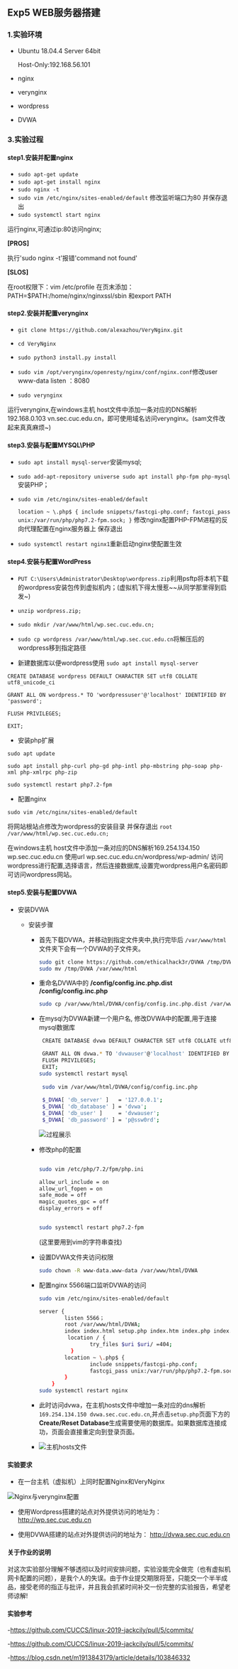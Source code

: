 ## Exp5 WEB服务器搭建

### 1.实验环境
* Ubuntu 18.04.4 Server 64bit
  
   Host-Only:192.168.56.101
* nginx
* verynginx
* wordpress
* DVWA


### 3.实验过程
#### step1.安装并配置nginx
* `sudo apt-get update`
* `sudo apt-get install nginx`
* `sudo nginx -t`
* `sudo vim /etc/nginx/sites-enabled/default`
修改监听端口为80  并保存退出
* `sudo systemctl start nginx`
  
运行nginx,可通过ip:80访问nginx;

  **[PROS]**

执行'sudo nginx -t'报错'command not found'

**[SLOS]**

在root权限下：vim /etc/profile 在页末添加：PATH=$PATH:/home/nginx/nginxssl/sbin
 和export PATH

#### step2.安装并配置verynginx
* `git clone https://github.com/alexazhou/VeryNginx.git`
  
* `cd VeryNginx`
  
*  `sudo python3 install.py install`
  
*  `sudo vim /opt/verynginx/openresty/nginx/conf/nginx.conf`修改user www-data listen ：8080
  
*   `sudo verynginx`
  
运行verynginx,在windows主机 host文件中添加一条对应的DNS解析192.168.0.103 vn.sec.cuc.edu.cn，即可使用域名访问verynginx。(sam文件改起来真真麻烦~)

#### step3.安装与配置MYSQL\PHP
* `sudo apt install mysql-server`安装mysql;
  
* `sudo add-apt-repository universe sudo apt install php-fpm php-mysql`安装PHP；
  
* `sudo vim /etc/nginx/sites-enabled/default`
   
    `location ~ \.php$ {
         include snippets/fastcgi-php.conf;
          fastcgi_pass unix:/var/run/php/php7.2-fpm.sock;
     }`
修改nginx配置PHP-FPM进程的反向代理配置在nginx服务器上 保存退出

* `sudo systemctl restart nginx1`重新启动nginx使配置生效

#### step4.安装与配置WordPress
* `PUT C:\Users\Administrator\Desktop\wordpress.zip`利用psftp将本机下载的wordpress安装包传到虚拟机内；(虚拟机下得太慢惹~~从同学那里得到启发~)
  
* `unzip wordpress.zip;`
  
* `sudo mkdir /var/www/html/wp.sec.cuc.edu.cn;`
 
* `sudo cp wordpress /var/www/html/wp.sec.cuc.edu.cn`将解压后的wordpress移到指定路径
  
* 新建数据库以便wordpress使用
`sudo apt install mysql-server`

`CREATE DATABASE wordpress DEFAULT CHARACTER SET utf8 COLLATE utf8_unicode_ci`

`GRANT ALL ON wordpress.* TO 'wordpressuser'@'localhost' IDENTIFIED BY 'password';`

`FLUSH PRIVILEGES;`

`EXIT;`
* 安装php扩展
  
`sudo apt update`

`sudo apt install php-curl php-gd php-intl php-mbstring php-soap php-xml php-xmlrpc php-zip`

`sudo systemctl restart php7.2-fpm`
* 配置nginx

`sudo vim /etc/nginx/sites-enabled/default`

将网站根站点修改为wordpress的安装目录 并保存退出
`root /var/www/html/wp.sec.cuc.edu.cn;`

在windows主机 host文件中添加一条对应的DNS解析169.254.134.150 wp.sec.cuc.edu.cn 使用url wp.sec.cuc.edu.cn/wordpress/wp-admin/ 访问wordpress进行配置,选择语言，然后连接数据库,设置完wordpress用户名密码即可访问wordpress网站。

#### step5.安装与配置DVWA
- 安装DVWA

  - 安装步骤

    - 首先下载DVWA，并移动到指定文件夹中,执行完毕后  `/var/www/html`文件夹下会有一个DVWA的子文件夹。

      ```bash
      sudo git clone https://github.com/ethicalhack3r/DVWA /tmp/DVWA
      sudo mv /tmp/DVWA /var/www/html
      ```

    - 重命名DVWA中的 **/config/config.inc.php.dist** **/config/config.inc.php**

      ```bash
      sudo cp /var/www/html/DVWA/config/config.inc.php.dist /var/www/html/DVWA/config/config.inc.php
      ```

    - 在mysql为DVWA新建一个用户名, 修改DVWA中的配置,用于连接mysql数据库

      ```bash
       CREATE DATABASE dvwa DEFAULT CHARACTER SET utf8 COLLATE utf8_unicode_ci;
      
       GRANT ALL ON dvwa.* TO 'dvwauser'@'localhost' IDENTIFIED BY 'p@ssw0rd';
       FLUSH PRIVILEGES;
       EXIT;
      sudo systemctl restart mysql
       
       sudo vim /var/www/html/DVWA/config/config.inc.php
       
       $_DVWA[ 'db_server' ]   = '127.0.0.1';
       $_DVWA[ 'db_database' ] = 'dvwa';
       $_DVWA[ 'db_user' ]     = 'dvwauser';
       $_DVWA[ 'db_password' ] = 'p@ssw0rd';
      ```
      ![过程展示](https://github.com/CUCCS/linux-2020-chococolate/blob/chap0x05/images/3.png)

    - 修改php的配置

      ```bash

      sudo vim /etc/php/7.2/fpm/php.ini
      
      allow_url_include = on
      allow_url_fopen = on
      safe_mode = off
      magic_quotes_gpc = off
      display_errors = off
      

      sudo systemctl restart php7.2-fpm
      ```
        (这里要用到vim的字符串查找)
    - 设置DVWA文件夹访问权限

      ```bash
      sudo chown -R www-data.www-data /var/www/html/DVWA
      ```

    - 配置nginx 5566端口监听DVWA的访问

      ```bash
      sudo vim /etc/nginx/sites-enabled/default
      
      server {
              listen 5566；
              root /var/www/html/DVWA;
              index index.html setup.php index.htm index.php index.nginx-debian.html;
               location / {
                      try_files $uri $uri/ =404;
                }
              location ~ \.php$ {
                      include snippets/fastcgi-php.conf;
                      fastcgi_pass unix:/var/run/php/php7.2-fpm.sock;
              }
          }
      sudo systemctl restart nginx
      ```

    - 此时访问dvwa，在主机hosts文件中增加一条对应的dns解析 `169.254.134.150 dvwa.sec.cuc.edu.cn`,并点击`setup.php`页面下方的**Create/Reset Database**生成需要使用的数据库。如果数据库连接成功，页面会直接重定向到登录页面。
    - ![主机hosts文件](https://github.com/CUCCS/linux-2020-chococolate/blob/chap0x05/images/2.png)

#### 实验要求


* 在一台主机（虚拟机）上同时配置Nginx和VeryNginx  


![Nginx与verynginx配置](https://github.com/CUCCS/linux-2020-chococolate/blob/chap0x05/images/4.png)  

* 使用Wordpress搭建的站点对外提供访问的地址为： http://wp.sec.cuc.edu.cn  

* 使用DVWA搭建的站点对外提供访问的地址为： http://dvwa.sec.cuc.edu.cn  

#### 关于作业的说明
对这次实验部分理解不够透彻以及时间安排问题，实验没能完全做完（也有虚拟机网卡配置的问题），是我个人的失误。由于作业提交期限将至，只能交一个半半成品，接受老师的指正与批评，并且我会抓紧时间补交一份完整的实验报告，希望老师谅解!
#### 实验参考
-https://github.com/CUCCS/linux-2019-jackcily/pull/5/commits/

-https://github.com/CUCCS/linux-2019-jackcily/pull/5/commits/

-https://blog.csdn.net/m1913843179/article/details/103846332